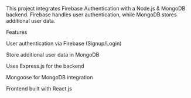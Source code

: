 This project integrates Firebase Authentication with a Node.js & MongoDB backend. Firebase handles user authentication, while MongoDB stores additional user data.

Features

User authentication via Firebase (Signup/Login)

Store additional user data in MongoDB

Uses Express.js for the backend

Mongoose for MongoDB integration

Frontend built with React.js
